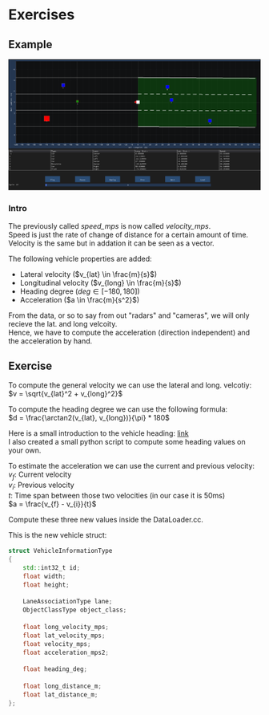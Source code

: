 # Exercises

## Example

![Example](./media/Lanes.gif)

### Intro

The previously called *speed_mps* is now called *velocity_mps*.  
Speed is just the rate of change of distance for a certain amount of time.  
Velocity is the same but in addation it can be seen as a vector.

The following vehicle properties are added:

- Lateral velocity ($v_{lat} \in \frac{m}{s}$)
- Longitudinal velocity ($v_{long} \in \frac{m}{s}$)
- Heading degree ($deg \in [-180, 180]$)
- Acceleration ($a \in \frac{m}{s^2}$)

From the data, or so to say from out "radars" and "cameras", we will only recieve the lat. and long velcoity.  
Hence, we have to compute the acceleration (direction independent) and the acceleration by hand.

## Exercise

To compute the general velocity we can use the lateral and long. velcotiy:  
$v = \sqrt{v_{lat}^2 + v_{long}^2}$

To compute the heading degree we can use the following formula:  
$d = \frac{\arctan2(v_{lat}, v_{long})}{\pi} * 180$

Here is a small introduction to the vehicle heading: [link](http://street.umn.edu/VehControl/javahelp/HTML/Definition_of_Vehicle_Heading_and_Steeing_Angle.htm)  
I also created a small python script to compute some heading values on your own.

To estimate the acceleration we can use the current and previous velocity:  
$v_f$: Current velocity  
$v_i$: Previous velocity  
$t$: Time span between those two velocities (in our case it is 50ms)  
$a = \frac{v_{f} - v_{i}}{t}$

Compute these three new values inside the DataLoader.cc.

This is the new vehicle struct:

```cpp
struct VehicleInformationType
{
    std::int32_t id;
    float width;
    float height;

    LaneAssociationType lane;
    ObjectClassType object_class;

    float long_velocity_mps;
    float lat_velocity_mps;
    float velocity_mps;
    float acceleration_mps2;

    float heading_deg;

    float long_distance_m;
    float lat_distance_m;
};
```
